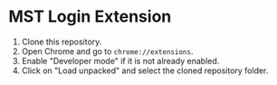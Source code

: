 # MST Login Extension

1. Clone this repository.
2. Open Chrome and go to `chrome://extensions`.
3. Enable "Developer mode" if it is not already enabled.
4. Click on "Load unpacked" and select the cloned repository folder.
